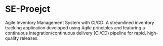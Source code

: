 # SE-Proejct
Agile Inventory Management System with CI/CD: A streamlined inventory tracking application developed using Agile principles and featuring a continuous integration/continuous delivery (CI/CD) pipeline for rapid, high-quality releases.
